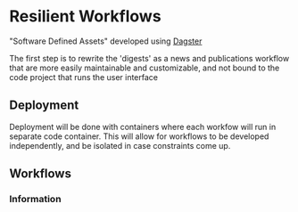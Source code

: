 # Resilient Workflows

"Software Defined Assets" developed using [Dagster](https://dagster.io)

The first step is to rewrite the 'digests' as a news and publications workflow that are
more easily maintainable and customizable, and not bound to the code project that runs the user interface


## Deployment
Deployment will be done with containers where each workfow will run in separate  code container.
This will allow for workflows to be developed independently, and be isolated in case constraints come up.

## Workflows

### Information
